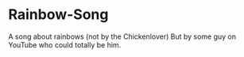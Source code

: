 # Rainbow-Song
A song about rainbows (not by the Chickenlover)
But by some guy on YouTube who could totally be him.
